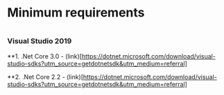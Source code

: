 # Minimum requirements


#
### Visual Studio 2019

**1. .Net Core 3.0 - (link)[https://dotnet.microsoft.com/download/visual-studio-sdks?utm_source=getdotnetsdk&utm_medium=referral]

**2. .Net Core 2.2 - (link)[https://dotnet.microsoft.com/download/visual-studio-sdks?utm_source=getdotnetsdk&utm_medium=referral]



